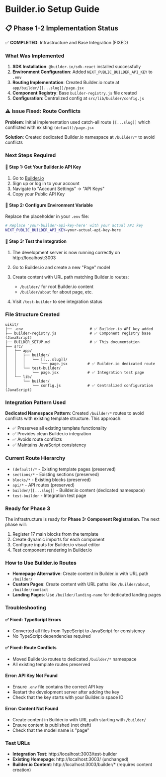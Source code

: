 # Builder.io Setup Guide

## 📋 Phase 1-2 Implementation Status

✅ **COMPLETED**: Infrastructure and Base Integration (FIXED)

### What Was Implemented

1. **SDK Installation**: `@builder.io/sdk-react` installed successfully
2. **Environment Configuration**: Added `NEXT_PUBLIC_BUILDER_API_KEY` to `.env`
3. **Routing Implementation**: Created Builder.io route at `app/builder/[[...slug]]/page.jsx`
4. **Component Registry**: Base `builder-registry.js` file created
5. **Configuration**: Centralized config at `src/lib/builder/config.js`

### ⚠️ Issue Fixed: Route Conflicts

**Problem**: Initial implementation used catch-all route `[[...slug]]` which conflicted with existing `(default)/page.jsx`

**Solution**: Created dedicated Builder.io namespace at `/builder/*` to avoid conflicts

### Next Steps Required

#### 🔑 Step 1: Get Your Builder.io API Key

1. Go to [Builder.io](https://builder.io/content)
2. Sign up or log in to your account
3. Navigate to "Account Settings" → "API Keys"
4. Copy your Public API Key

#### 🔧 Step 2: Configure Environment Variable

Replace the placeholder in your `.env` file:

```bash
# Replace 'your-builder-api-key-here' with your actual API key
NEXT_PUBLIC_BUILDER_API_KEY=your-actual-api-key-here
```

#### 🚀 Step 3: Test the Integration

1. The development server is now running correctly on http://localhost:3003

2. Go to Builder.io and create a new "Page" model

3. Create content with URL path matching Builder.io routes:

   - `/builder/` for root Builder.io content
   - `/builder/about` for about page, etc.

4. Visit `/test-builder` to see integration status

### File Structure Created

```
uikit/
├── .env                              # ✅ Builder.io API key added
├── builder-registry.js               # ✅ Component registry base (JavaScript)
├── BUILDER_SETUP.md                  # ✅ This documentation
├── src/
│   ├── app/
│   │   ├── builder/
│   │   │   └── [[...slug]]/
│   │   │       └── page.jsx         # ✅ Builder.io dedicated route
│   │   └── test-builder/
│   │       └── page.jsx             # ✅ Integration test page
│   └── lib/
│       └── builder/
│           └── config.js            # ✅ Centralized configuration (JavaScript)
```

### Integration Pattern Used

**Dedicated Namespace Pattern**: Created `/builder/*` routes to avoid conflicts with existing template structure. This approach:

- ✅ Preserves all existing template functionality
- ✅ Provides clean Builder.io integration
- ✅ Avoids route conflicts
- ✅ Maintains JavaScript consistency

### Current Route Hierarchy

- `(default)/*` - Existing template pages (preserved)
- `sections/*` - Existing sections (preserved)
- `blocks/*` - Existing blocks (preserved)
- `api/*` - API routes (preserved)
- `builder/[[...slug]]` - Builder.io content (dedicated namespace)
- `test-builder` - Integration test page

### Ready for Phase 3

The infrastructure is ready for **Phase 3: Component Registration**. The next phase will:

1. Register 17 main blocks from the template
2. Create dynamic imports for each component
3. Configure inputs for Builder.io visual editor
4. Test component rendering in Builder.io

### How to Use Builder.io Routes

- **Homepage Alternative**: Create content in Builder.io with URL path `/builder/`
- **Custom Pages**: Create content with URL paths like `/builder/about`, `/builder/contact`
- **Landing Pages**: Use `/builder/landing-name` for dedicated landing pages

### Troubleshooting

#### ✅ Fixed: TypeScript Errors

- Converted all files from TypeScript to JavaScript for consistency
- No TypeScript dependencies required

#### ✅ Fixed: Route Conflicts

- Moved Builder.io routes to dedicated `/builder/*` namespace
- All existing template routes preserved

#### Error: API Key Not Found

- Ensure `.env` file contains the correct API key
- Restart the development server after adding the key
- Check that the key starts with your Builder.io space ID

#### Error: Content Not Found

- Create content in Builder.io with URL path starting with `/builder/`
- Ensure content is published (not draft)
- Check that the model name is "page"

### Test URLs

- **Integration Test**: http://localhost:3003/test-builder
- **Existing Homepage**: http://localhost:3003/ (unchanged)
- **Builder.io Content**: http://localhost:3003/builder/\* (requires content creation)
